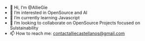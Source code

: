 - 👋 Hi, I’m @AllieGie
- 👀 I’m interested in OpenSource and AI
- 🌱 I’m currently learning Javascript
- 💞️ I’m looking to collaborate on OpenSource Projects focused on Sulstainability
- 📫 How to reach me: contactalliecastellanos@gmail.com
